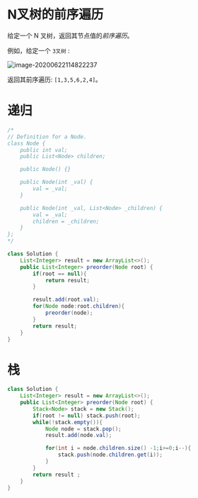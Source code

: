 # N叉树的前序遍历

给定一个 N 叉树，返回其节点值的*前序遍历*。

例如，给定一个 `3叉树` :

![image-20200622114822237](C:\Users\wmx\AppData\Roaming\Typora\typora-user-images\image-20200622114822237.png)

返回其前序遍历: `[1,3,5,6,2,4]`。

# 递归

```java
/*
// Definition for a Node.
class Node {
    public int val;
    public List<Node> children;

    public Node() {}

    public Node(int _val) {
        val = _val;
    }

    public Node(int _val, List<Node> _children) {
        val = _val;
        children = _children;
    }
};
*/

class Solution {
    List<Integer> result = new ArrayList<>();
    public List<Integer> preorder(Node root) {
        if(root == null){
            return result;
        }

        result.add(root.val);
        for(Node node:root.children){
            preorder(node);
        }
        return result;
    }
}
```

# 栈

```java
class Solution {
    List<Integer> result = new ArrayList<>();
    public List<Integer> preorder(Node root) {
        Stack<Node> stack = new Stack();
        if(root != null) stack.push(root);
        while(!stack.empty()){
            Node node = stack.pop();
            result.add(node.val);

            for(int i = node.children.size() -1;i>=0;i--){
                stack.push(node.children.get(i));
            }
        }
        return result ;
    }
}
```

